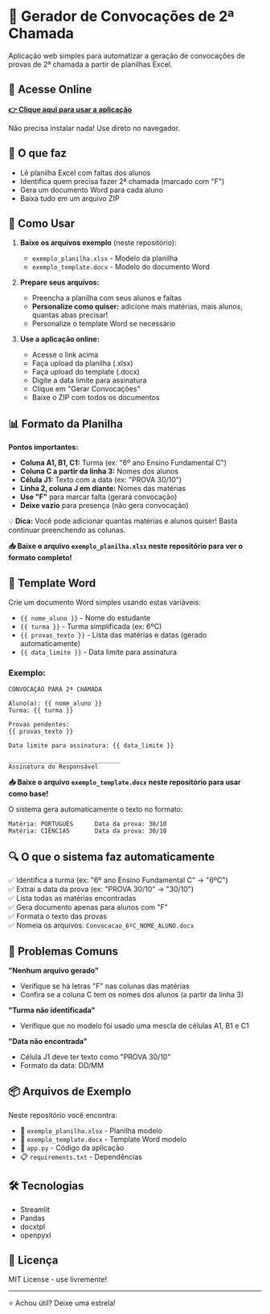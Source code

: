 # 📄 Gerador de Convocações de 2ª Chamada

Aplicação web simples para automatizar a geração de convocações de provas de 2ª chamada a partir de planilhas Excel.

## 🚀 Acesse Online

**[👉 Clique aqui para usar a aplicação](https://segundachamada.streamlit.app/)**

Não precisa instalar nada! Use direto no navegador.

## 🎯 O que faz

- Lê planilha Excel com faltas dos alunos
- Identifica quem precisa fazer 2ª chamada (marcado com "F")
- Gera um documento Word para cada aluno
- Baixa tudo em um arquivo ZIP

## 📖 Como Usar

1. **Baixe os arquivos exemplo** (neste repositório):
   - `exemplo_planilha.xlsx` - Modelo da planilha
   - `exemplo_template.docx` - Modelo do documento Word

2. **Prepare seus arquivos:**
   - Preencha a planilha com seus alunos e faltas
   - **Personalize como quiser:** adicione mais matérias, mais alunos, quantas abas precisar!
   - Personalize o template Word se necessário

3. **Use a aplicação online:**
   - Acesse o link acima
   - Faça upload da planilha (.xlsx)
   - Faça upload do template (.docx)
   - Digite a data limite para assinatura
   - Clique em "Gerar Convocações"
   - Baixe o ZIP com todos os documentos

## 📊 Formato da Planilha

**Pontos importantes:**
- **Coluna A1, B1, C1:** Turma (ex: "6º ano Ensino Fundamental     C")
- **Coluna C a partir da linha 3:** Nomes dos alunos
- **Célula J1:** Texto com a data (ex: "PROVA 30/10")
- **Linha 2, coluna J em diante:** Nomes das matérias
- **Use "F"** para marcar falta (gerará convocação)
- **Deixe vazio** para presença (não gera convocação)

💡 **Dica:** Você pode adicionar quantas matérias e alunos quiser! Basta continuar preenchendo as colunas.

**📥 Baixe o arquivo `exemplo_planilha.xlsx` neste repositório para ver o formato completo!**

## 📝 Template Word

Crie um documento Word simples usando estas variáveis:

- `{{ nome_aluno }}` - Nome do estudante
- `{{ turma }}` - Turma simplificada (ex: 6ºC)
- `{{ provas_texto }}` - Lista das matérias e datas (gerado automaticamente)
- `{{ data_limite }}` - Data limite para assinatura

### Exemplo:

```
CONVOCAÇÃO PARA 2ª CHAMADA

Aluno(a): {{ nome_aluno }}
Turma: {{ turma }}

Provas pendentes:
{{ provas_texto }}

Data limite para assinatura: {{ data_limite }}

_______________________________
Assinatura do Responsável
```

**📥 Baixe o arquivo `exemplo_template.docx` neste repositório para usar como base!**

O sistema gera automaticamente o texto no formato:
```
Matéria: PORTUGUÊS		Data da prova: 30/10
Matéria: CIÊNCIAS		Data da prova: 30/10
```

## 🔍 O que o sistema faz automaticamente

✅ Identifica a turma (ex: "6º ano Ensino Fundamental C" → "6ºC")  
✅ Extrai a data da prova (ex: "PROVA 30/10" → "30/10")  
✅ Lista todas as matérias encontradas  
✅ Gera documento apenas para alunos com "F"  
✅ Formata o texto das provas  
✅ Nomeia os arquivos: `Convocacao_6ºC_NOME_ALUNO.docx`

## 🐛 Problemas Comuns

**"Nenhum arquivo gerado"**
- Verifique se há letras "F" nas colunas das matérias
- Confira se a coluna C tem os nomes dos alunos (a partir da linha 3)

**"Turma não identificada"**
- Verifique que no modelo foi usado uma mescla de células A1, B1 e C1

**"Data não encontrada"**
- Célula J1 deve ter texto como "PROVA 30/10"
- Formato da data: DD/MM

## 📦 Arquivos de Exemplo

Neste repositório você encontra:
- 📄 `exemplo_planilha.xlsx` - Planilha modelo
- 📄 `exemplo_template.docx` - Template Word modelo
- 🐍 `app.py` - Código da aplicação
- 📋 `requirements.txt` - Dependências

## 🛠️ Tecnologias

- Streamlit
- Pandas
- docxtpl
- openpyxl

## 📄 Licença

MIT License - use livremente!

---

⭐ Achou útil? Deixe uma estrela!